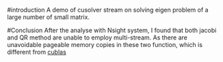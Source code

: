 #introduction
A demo of cusolver stream on solving eigen problem of a large number of small matrix.

#Conclusion
After the analyse with Nsight system, I found that both jacobi and QR method are unable to employ multi-stream. As there are unavoidable pageable memory copies in these two function, which is different from [cublas](https://github.com/zheliu137/cublas_stream)
